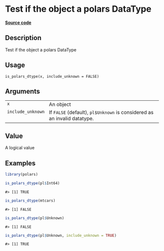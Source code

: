 

# Test if the object a polars DataType

[**Source code**](https://github.com/pola-rs/r-polars/tree/main/R/is_polars.R#L55)

## Description

Test if the object a polars DataType

## Usage

<pre><code class='language-R'>is_polars_dtype(x, include_unknown = FALSE)
</code></pre>

## Arguments

<table>
<tr>
<td style="white-space: nowrap; font-family: monospace; vertical-align: top">
<code id="is_polars_dtype_:_x">x</code>
</td>
<td>
An object
</td>
</tr>
<tr>
<td style="white-space: nowrap; font-family: monospace; vertical-align: top">
<code id="is_polars_dtype_:_include_unknown">include_unknown</code>
</td>
<td>
If <code>FALSE</code> (default), <code>pl$Unknown</code> is considered
as an invalid datatype.
</td>
</tr>
</table>

## Value

A logical value

## Examples

``` r
library(polars)

is_polars_dtype(pl$Int64)
```

    #> [1] TRUE

``` r
is_polars_dtype(mtcars)
```

    #> [1] FALSE

``` r
is_polars_dtype(pl$Unknown)
```

    #> [1] FALSE

``` r
is_polars_dtype(pl$Unknown, include_unknown = TRUE)
```

    #> [1] TRUE
